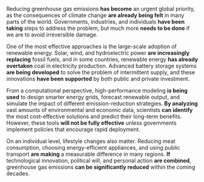Reducing greenhouse gas emissions **has become** an urgent global priority, as the consequences of climate change **are already being felt** in many parts of the world. Governments, industries, and individuals **have been taking** steps to address the problem, but much more **needs to be done** if we are to avoid irreversible damage.

One of the most effective approaches is the large-scale adoption of renewable energy. Solar, wind, and hydroelectric power **are increasingly replacing** fossil fuels, and in some countries, renewable energy **has already overtaken** coal in electricity production. Advanced battery storage systems **are being developed** to solve the problem of intermittent supply, and these innovations **have been supported** by both public and private investment.

From a computational perspective, high-performance modeling **is being used** to design smarter energy grids, forecast renewable output, and simulate the impact of different emission-reduction strategies. **By analyzing** vast amounts of environmental and economic data, scientists **can identify** the most cost-effective solutions and predict their long-term benefits. However, these tools **will not be fully effective** unless governments implement policies that encourage rapid deployment.

On an individual level, lifestyle changes also matter. Reducing meat consumption, choosing energy-efficient appliances, and using public transport **are making** a measurable difference in many regions. **If** technological innovation, political will, and personal action **are combined**, greenhouse gas emissions **can be significantly reduced** within the coming decades.